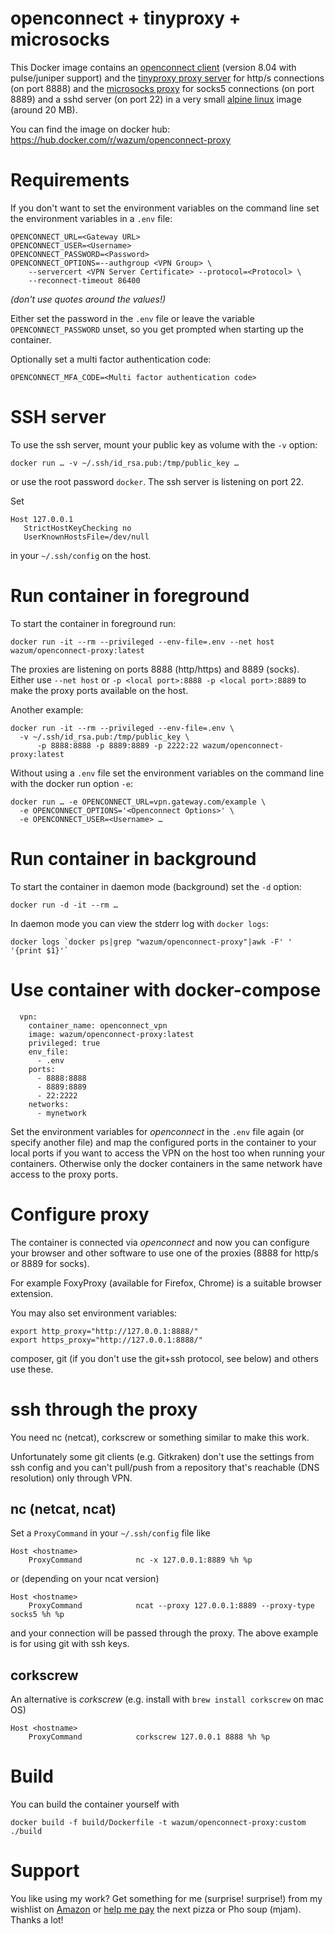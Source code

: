 # openconnect + tinyproxy + microsocks

This Docker image contains an [openconnect client](http://www.infradead.org/openconnect/) (version 8.04 with pulse/juniper support) and the [tinyproxy proxy server](https://tinyproxy.github.io/) for http/s connections (on port 8888) and the [microsocks proxy](https://github.com/rofl0r/microsocks) for socks5 connections (on port 8889) and a sshd server (on port 22) in a very small [alpine linux](https://www.alpinelinux.org/) image (around 20 MB).

You can find the image on docker hub:
https://hub.docker.com/r/wazum/openconnect-proxy

# Requirements

If you don't want to set the environment variables on the command line
set the environment variables in a `.env` file:

	OPENCONNECT_URL=<Gateway URL>
	OPENCONNECT_USER=<Username>
	OPENCONNECT_PASSWORD=<Password>
	OPENCONNECT_OPTIONS=--authgroup <VPN Group> \
		--servercert <VPN Server Certificate> --protocol=<Protocol> \
		--reconnect-timeout 86400

_(don't use quotes around the values!)_

Either set the password in the `.env` file or leave the variable `OPENCONNECT_PASSWORD` unset, so you get prompted when starting up the container.

Optionally set a multi factor authentication code:

	OPENCONNECT_MFA_CODE=<Multi factor authentication code>

# SSH server

To use the ssh server, mount your public key as volume with the `-v` option:

	docker run … -v ~/.ssh/id_rsa.pub:/tmp/public_key …

or use the root password `docker`. The ssh server is listening on port 22.

Set

	Host 127.0.0.1
	   StrictHostKeyChecking no
	   UserKnownHostsFile=/dev/null

in your `~/.ssh/config` on the host.


# Run container in foreground

To start the container in foreground run:

	docker run -it --rm --privileged --env-file=.env --net host wazum/openconnect-proxy:latest

The proxies are listening on ports 8888 (http/https) and 8889 (socks).
Either use `--net host` or `-p <local port>:8888 -p <local port>:8889` to make the proxy ports available on the host.

Another example:

	docker run -it --rm --privileged --env-file=.env \
	  -v ~/.ssh/id_rsa.pub:/tmp/public_key \
          -p 8888:8888 -p 8889:8889 -p 2222:22 wazum/openconnect-proxy:latest


Without using a `.env` file set the environment variables on the command line with the docker run option `-e`:

	docker run … -e OPENCONNECT_URL=vpn.gateway.com/example \
	  -e OPENCONNECT_OPTIONS='<Openconnect Options>' \
	  -e OPENCONNECT_USER=<Username> …

# Run container in background

To start the container in daemon mode (background) set the `-d` option:

	docker run -d -it --rm …

In daemon mode you can view the stderr log with `docker logs`:

	docker logs `docker ps|grep "wazum/openconnect-proxy"|awk -F' ' '{print $1}'`

# Use container with docker-compose

```
  vpn:
    container_name: openconnect_vpn
    image: wazum/openconnect-proxy:latest
    privileged: true
    env_file:
      - .env
    ports:
      - 8888:8888
      - 8889:8889
      - 22:2222
    networks:
      - mynetwork
```

Set the environment variables for _openconnect_ in the `.env` file again (or specify another file) and 
map the configured ports in the container to your local ports if you want to access the VPN 
on the host too when running your containers. Otherwise only the docker containers in the same
network have access to the proxy ports.

# Configure proxy

The container is connected via _openconnect_ and now you can configure your browser
and other software to use one of the proxies (8888 for http/s or 8889 for socks).

For example FoxyProxy (available for Firefox, Chrome) is a suitable browser extension.

You may also set environment variables:

	export http_proxy="http://127.0.0.1:8888/"
	export https_proxy="http://127.0.0.1:8888/"

composer, git (if you don't use the git+ssh protocol, see below) and others use these.

# ssh through the proxy

You need nc (netcat), corkscrew or something similar to make this work.

Unfortunately some git clients (e.g. Gitkraken) don't use the settings from ssh config
and you can't pull/push from a repository that's reachable (DNS resolution) only through VPN.

## nc (netcat, ncat)

Set a `ProxyCommand` in your `~/.ssh/config` file like

	Host <hostname>
		ProxyCommand            nc -x 127.0.0.1:8889 %h %p

or (depending on your ncat version)

	Host <hostname>
		ProxyCommand            ncat --proxy 127.0.0.1:8889 --proxy-type socks5 %h %p

and your connection will be passed through the proxy.
The above example is for using git with ssh keys.

## corkscrew 

An alternative is _corkscrew_ (e.g. install with `brew install corkscrew` on mac OS)

	Host <hostname>
		ProxyCommand            corkscrew 127.0.0.1 8888 %h %p

# Build

You can build the container yourself with

	docker build -f build/Dockerfile -t wazum/openconnect-proxy:custom ./build

# Support

You like using my work? Get something for me (surprise! surprise!) from my wishlist on [Amazon](https://smile.amazon.de/hz/wishlist/ls/307SIOOD654GF/) or [help me pay](https://www.paypal.me/wazum) the next pizza or Pho soup (mjam). Thanks a lot!


